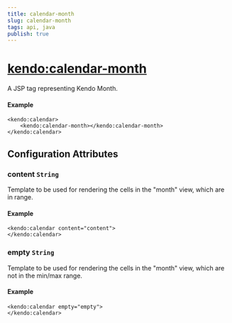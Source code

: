 ```yaml
---
title: calendar-month
slug: calendar-month
tags: api, java
publish: true
---
```


# <kendo:calendar-month>
A JSP tag representing Kendo Month.

#### Example
    <kendo:calendar>
        <kendo:calendar-month></kendo:calendar-month>
    </kendo:calendar>


## Configuration Attributes


### content `String`

Template to be used for rendering the cells in the "month" view, which are in range.

#### Example
    <kendo:calendar content="content">
    </kendo:calendar>



### empty `String`

Template to be used for rendering the cells in the "month" view, which are not in the min/max range.

#### Example
    <kendo:calendar empty="empty">
    </kendo:calendar>


